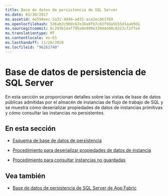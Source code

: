 ```yaml
---
title: Base de datos de persistencia de SQL Server
ms.date: 03/30/2017
ms.assetid: 4e594eec-2a31-4d49-ad31-aca2ecbb1f69
ms.openlocfilehash: 536ab2c90dc67e30a8fb7c83f9da5b55d1aab9d1
ms.sourcegitcommit: bc293b14af795e0e999e3304dd40c0222cf2ffe4
ms.translationtype: MT
ms.contentlocale: es-ES
ms.lasthandoff: 11/26/2020
ms.locfileid: "96261740"
---
```

# <a name="sql-server-persistence-database"></a>Base de datos de persistencia de SQL Server

En esta sección se proporcionan detalles sobre las vistas de base de datos públicas admitidas por el almacén de instancias de flujo de trabajo de SQL y se muestra cómo deserializar propiedades de datos de instancias primitivas y cómo consultar las instancias no persistentes.  
  
## <a name="in-this-section"></a>En esta sección  
  
- [Esquema de base de datos de persistencia](persistence-database-schema.md)  
  
- [Procedimiento para deserializar propiedades de datos de instancia](how-to-deserialize-instance-data-properties.md)  
  
- [Procedimiento para consultar instancias no guardadas](how-to-query-for-non-persisted-instances.md)  
  
## <a name="see-also"></a>Vea también

- [Base de datos de persistencia de SQL Server de App Fabric](/previous-versions/appfabric/ee790819(v=azure.10))
